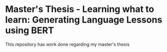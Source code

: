 # Master's Thesis - Learning what to learn: Generating Language Lessons using BERT
This repository has work done regarding my master's thesis


